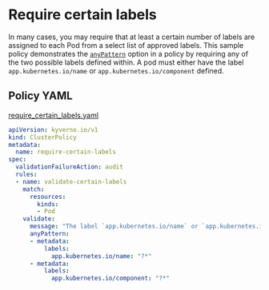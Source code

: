 # Require certain labels

In many cases, you may require that at least a certain number of labels are assigned to each Pod from a select list of approved labels. This sample policy demonstrates the [`anyPattern`](https://kyverno.io/docs/writing-policies/validate/#anypattern---logical-or-across-multiple-validation-patterns) option in a policy by requiring any of the two possible labels defined within. A pod must either have the label `app.kubernetes.io/name` or `app.kubernetes.io/component` defined.

## Policy YAML

[require_certain_labels.yaml](best_practices/require_certain_labels.yaml)

```yaml
apiVersion: kyverno.io/v1
kind: ClusterPolicy
metadata:
  name: require-certain-labels
spec:
  validationFailureAction: audit
  rules:
  - name: validate-certain-labels
    match:
      resources:
        kinds:
        - Pod
    validate:
      message: "The label `app.kubernetes.io/name` or `app.kubernetes.io/component` is required."
      anyPattern:
      - metadata:
          labels:
            app.kubernetes.io/name: "?*"
      - metadata:
          labels:
            app.kubernetes.io/component: "?*"
```
